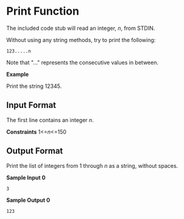 # Print Function

The included code stub will read an integer, _n_, from STDIN.

Without using any string methods, try to print the following:
```
123.....n
```
Note that "..." represents the consecutive values in between.

**Example**

Print the string 12345.

## Input Format

The first line contains an integer _n_.

**Constraints**
1<=_n_<=150

## Output Format

Print the list of integers from 1 through _n_ as a string, without spaces.

**Sample Input 0**
```
3
```
**Sample Output 0**
```
123
```
